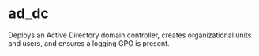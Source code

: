 # ad_dc

Deploys an Active Directory domain controller, creates organizational units and users, and ensures a logging GPO is present.
